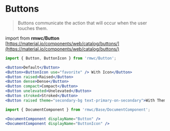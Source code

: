 # Buttons

> Buttons communicate the action that will occur when the user touches them.

import from **rmwc/Button**  
[https://material.io/components/web/catalog/buttons/](https://material.io/components/web/catalog/buttons/)

```jsx render
import { Button, ButtonIcon } from 'rmwc/Button';

<Button>Default</Button>
<Button><ButtonIcon use="favorite" /> With Icon</Button>
<Button raised>Raised</Button>
<Button dense>Dense</Button>
<Button compact>Compact</Button>
<Button unelevated>Unelevated</Button>
<Button stroked>Stroked</Button>
<Button raised theme="secondary-bg text-primary-on-secondary">With Theme</Button>
```

```jsx renderOnly
import { DocumentComponent } from 'rmwc/Base/DocumentComponent';

<DocumentComponent displayName="Button" />
<DocumentComponent displayName="ButtonIcon" />
```
